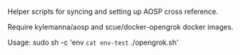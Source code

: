 Helper scripts for syncing and setting up AOSP cross reference.

Require kylemanna/aosp and scue/docker-opengrok docker images.

Usage:
sudo sh -c 'env `cat env-test` ./opengrok.sh'
